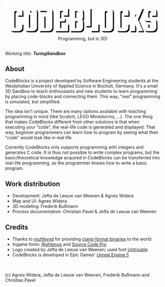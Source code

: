 <div align="center">
<img src="/Content/Logo/codeblocks_logo_shadow-black.png" alt="CodeBlocks logo" width="500"/>
<br>
Programming, but in 3D!
</div>
<br>

*Working title: **TuringSandbox***


## About
CodeBlocks is a project developed by Software Engineering students at the Westphalian University of Applied Science in Bocholt, Germany. It's a small 3D Sandbox to teach enthousiasts and new students to learn programming by placing code-blocks and connecting them. This way, "real" programming is simulated, but simplified.

The idea isn't unique. There are many options available with teaching programming in mind (like Scratch, LEGO Mindstorms, ...). The one thing that makes CodeBlocks different from other solutions is that when executing your "code", the real-life code is generated and displayed. That way, beginner programmers can learn how to program by seeing what their "code" would look like in real life.

Currently CodeBlocks only supports programming with integers and generates C code. It is thus not possible to write complex programs, but the basic/theoretical knowledge acquired in CodeBlocks can be transferred into real-life programming, as the programmer knows how to write a basic program.


## Work distribution
* Development: Jefta de Leeuw van Weenen & Agnes Widera
* Map and UI: Agnes Widera
* 3D modeling: Frederik Bußmann
* Process documentation: Christian Pavel & Jefta de Leeuw van Weenen


## Credits
* Thanks to [muttleyxd](https://github.com/muttleyxd) for providing [clang-format binaries](https://github.com/muttleyxd/clang-tools-static-binaries/releases) to the world
* Ingame fonts: [Righteous](https://fonts.google.com/specimen/Righteous) and [Source Code Pro](https://fonts.google.com/specimen/Righteous)
* Logo created by Jefta de Leeuw van Weenen; used font [Untrouble](https://www.dafont.com/de/untrouble.font)
* CodeBlocks is developed in Epic Games' [Unreal Engine 5](https://www.unrealengine.com/en-US/unreal-engine-5)


<br>
<br>
(c) Agnes Widera, Jefta de Leeuw van Weenen, Frederik Bußmann and Christian Pavel
